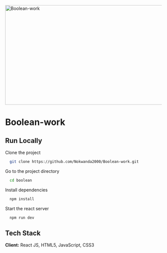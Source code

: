 <img src="https://socialify.git.ci/Nokwanda2000/Boolean-work/image?language=1&owner=1&name=1&stargazers=1&theme=Light" alt="Boolean-work" width="640" height="320" />
<h1>Boolean-work</h1> 

## Run Locally
Clone the project
```bash
  git clone https://github.com/Nokwanda2000/Boolean-work.git
```
Go to the project directory
```bash
  cd boolean
```
Install dependencies
```bash
  npm install
```
Start the react server
```bash
  npm run dev
```
## Tech Stack
**Client:** React JS, HTML5, JavaScript, CSS3








